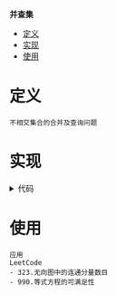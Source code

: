 **并查集**
- [定义](#定义)
- [实现](#实现)
- [使用](#使用)


# 定义 #
```
不相交集合的合并及查询问题
```

# 实现 #
<details>
<summary>代码</summary>
<pre>
<code>

```
type UF struct {
	parent []int
}

func ConstructorUF(n int) *UF {
	parent := make([]int, n)
	for i := 0; i < n; i++ {
		parent[i] = i
	}
	return &UF{
		parent: parent,
	}
}

func (u *UF) find(x int) int {
	if u.parent[x] != x {
		u.parent[x] = u.find(u.parent[x])
	}
	return u.parent[x]
}

func (u *UF) Union(x, y int) {
	p, q := u.find(x), u.find(y)
	if p == q {
		return
	}
	u.parent[p] = q
}

func (u *UF) Connected(x, y int) bool {
	return u.find(x) == u.find(y)
}

func (u *UF) Count() int {
	return len(u.parent)
}
```
</pre>
</code>
</details>

# 使用 #
```
应用  
LeetCode  
- 323.无向图中的连通分量数目
- 990.等式方程的可满足性
```


